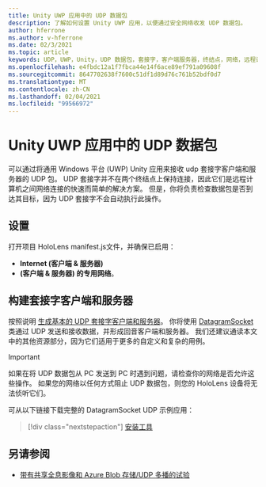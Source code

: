 ```yaml
---
title: Unity UWP 应用中的 UDP 数据包
description: 了解如何设置 Unity UWP 应用，以便通过安全网络收发 UDP 数据包。
author: hferrone
ms.author: v-hferrone
ms.date: 02/3/2021
ms.topic: article
keywords: UDP，UWP，Unity，UDP 数据包，套接字，客户端服务器，终结点，网络，远程计算机，datagramsocket，示例，.net
ms.openlocfilehash: e4fbdc12a1f7fbca44e14f6ace89ef791a09608f
ms.sourcegitcommit: 8647702638f7600c51df1d89d76c761b52bdf0d7
ms.translationtype: MT
ms.contentlocale: zh-CN
ms.lasthandoff: 02/04/2021
ms.locfileid: "99566972"
---
```

# <a name="udp-packets-in-unity-uwp-apps"></a>Unity UWP 应用中的 UDP 数据包

可以通过将通用 Windows 平台 (UWP) Unity 应用来接收 udp 套接字客户端和服务器的 UDP 包。 UDP 套接字并不在两个终结点上保持连接，因此它们是远程计算机之间网络连接的快速而简单的解决方案。 但是，你将负责检查数据包是否到达其目标，因为 UDP 套接字不会自动执行此操作。

## <a name="setup"></a>设置

打开项目 HoloLens manifest.js文件，并确保已启用：
* **Internet (客户端 & 服务器)** 
* **(客户端 & 服务器) 的专用网络**。

## <a name="build-your-socket-client-and-server"></a>构建套接字客户端和服务器 

按照说明 [生成基本的 UDP 套接字客户端和服务器](https://docs.microsoft.com/windows/uwp/networking/sockets#build-a-basic-udp-socket-client-and-server)。 你将使用 [DatagramSocket](https://docs.microsoft.com/uwp/api/Windows.Networking.Sockets.DatagramSocket) 类通过 UDP 发送和接收数据，并形成回音客户端和服务器。 我们还建议通读本文中的其他资源部分，因为它们适用于更多的自定义和复杂的用例。 

> [!IMPORTANT]
> 如果在将 UDP 数据包从 PC 发送到 PC 时遇到问题，请检查你的网络是否允许这些操作。 如果您的网络以任何方式阻止 UDP 数据包，则您的 HoloLens 设备将无法侦听它们。

可从以下链接下载完整的 DatagramSocket UDP 示例应用：

> [!div class="nextstepaction"]
> [安装工具](https://docs.microsoft.com/samples/microsoft/windows-universal-samples/datagramsocket/)

## <a name="see-also"></a>另请参阅 
* [带有共享全息影像和 Azure Blob 存储/UDP 多播的试验](https://mtaulty.com/2017/12/29/experiments-with-shared-holograms-and-azure-blob-storage-udp-multicasting-part-1/)